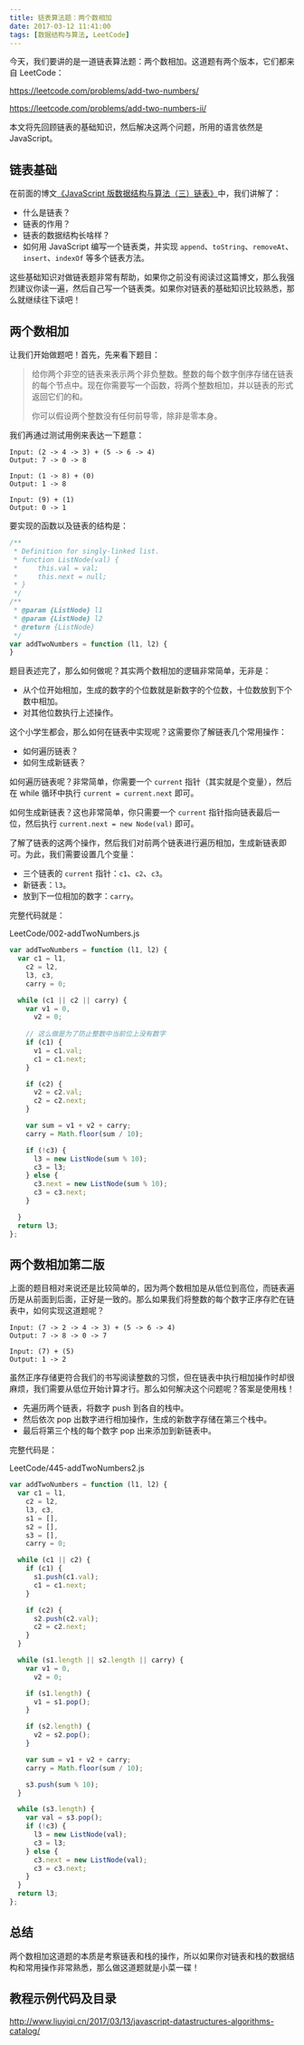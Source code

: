 ```yaml
---
title: 链表算法题：两个数相加
date: 2017-03-12 11:41:00
tags: [数据结构与算法, LeetCode]
---
```


今天，我们要讲的是一道链表算法题：两个数相加。这道题有两个版本，它们都来自 LeetCode：

https://leetcode.com/problems/add-two-numbers/

https://leetcode.com/problems/add-two-numbers-ii/

本文将先回顾链表的基础知识，然后解决这两个问题，所用的语言依然是 JavaScript。

<!--more-->

## 链表基础

在前面的博文[《JavaScript 版数据结构与算法（三）链表》](https://lewis617.github.io/2017/02/15/linked-list/)中，我们讲解了：

- 什么是链表？
- 链表的作用？
- 链表的数据结构长啥样？
- 如何用 JavaScript 编写一个链表类，并实现 `append`、`toString`、`removeAt`、`insert`、`indexOf` 等多个链表方法。

这些基础知识对做链表题非常有帮助，如果你之前没有阅读过这篇博文，那么我强烈建议你读一遍，然后自己写一个链表类。如果你对链表的基础知识比较熟悉，那么就继续往下读吧！

## 两个数相加

让我们开始做题吧！首先，先来看下题目：

> 给你两个非空的链表来表示两个非负整数。整数的每个数字倒序存储在链表的每个节点中。现在你需要写一个函数，将两个整数相加，并以链表的形式返回它们的和。
> 
> 你可以假设两个整数没有任何前导零，除非是零本身。

我们再通过测试用例来表达一下题意：

```
Input: (2 -> 4 -> 3) + (5 -> 6 -> 4)
Output: 7 -> 0 -> 8

Input: (1 -> 8) + (0)
Output: 1 -> 8

Input: (9) + (1)
Output: 0 -> 1
```

要实现的函数以及链表的结构是：

```js
/**
 * Definition for singly-linked list.
 * function ListNode(val) {
 *     this.val = val;
 *     this.next = null;
 * }
 */
/**
 * @param {ListNode} l1
 * @param {ListNode} l2
 * @return {ListNode}
 */
var addTwoNumbers = function (l1, l2) {
}
```

题目表述完了，那么如何做呢？其实两个数相加的逻辑非常简单，无非是：

- 从个位开始相加，生成的数字的个位数就是新数字的个位数，十位数放到下个数中相加。
- 对其他位数执行上述操作。

这个小学生都会，那么如何在链表中实现呢？这需要你了解链表几个常用操作：

- 如何遍历链表？
- 如何生成新链表？

如何遍历链表呢？非常简单，你需要一个 `current` 指针（其实就是个变量），然后在 while 循环中执行 `current = current.next` 即可。

如何生成新链表？这也非常简单，你只需要一个 `current` 指针指向链表最后一位，然后执行 `current.next = new Node(val)` 即可。

了解了链表的这两个操作，然后我们对前两个链表进行遍历相加，生成新链表即可。为此，我们需要设置几个变量：

- 三个链表的 `current` 指针：`c1`、`c2`、`c3`。
- 新链表：`l3`。
- 放到下一位相加的数字：`carry`。

完整代码就是：

LeetCode/002-addTwoNumbers.js

```js
var addTwoNumbers = function (l1, l2) {
  var c1 = l1,
    c2 = l2,
    l3, c3,
    carry = 0;

  while (c1 || c2 || carry) {
    var v1 = 0,
      v2 = 0;
    
    // 这么做是为了防止整数中当前位上没有数字
    if (c1) {
      v1 = c1.val;
      c1 = c1.next;
    }

    if (c2) {
      v2 = c2.val;
      c2 = c2.next;
    }

    var sum = v1 + v2 + carry;
    carry = Math.floor(sum / 10);

    if (!c3) {
      l3 = new ListNode(sum % 10);
      c3 = l3;
    } else {
      c3.next = new ListNode(sum % 10);
      c3 = c3.next;
    }

  }
  return l3;
};
```

## 两个数相加第二版

上面的题目相对来说还是比较简单的，因为两个数相加是从低位到高位，而链表遍历是从前面到后面，正好是一致的。那么如果我们将整数的每个数字正序存贮在链表中，如何实现这道题呢？

```
Input: (7 -> 2 -> 4 -> 3) + (5 -> 6 -> 4)
Output: 7 -> 8 -> 0 -> 7

Input: (7) + (5)
Output: 1 -> 2
```

虽然正序存储更符合我们的书写阅读整数的习惯，但在链表中执行相加操作时却很麻烦，我们需要从低位开始计算才行。那么如何解决这个问题呢？答案是使用栈！

- 先遍历两个链表，将数字 push 到各自的栈中。
- 然后依次 pop 出数字进行相加操作，生成的新数字存储在第三个栈中。
- 最后将第三个栈的每个数字 pop 出来添加到新链表中。

完整代码是：


LeetCode/445-addTwoNumbers2.js

```js
var addTwoNumbers = function (l1, l2) {
  var c1 = l1,
    c2 = l2,
    l3, c3,
    s1 = [],
    s2 = [],
    s3 = [],
    carry = 0;

  while (c1 || c2) {
    if (c1) {
      s1.push(c1.val);
      c1 = c1.next;
    }

    if (c2) {
      s2.push(c2.val);
      c2 = c2.next;
    }
  }

  while (s1.length || s2.length || carry) {
    var v1 = 0,
      v2 = 0;

    if (s1.length) {
      v1 = s1.pop();
    }

    if (s2.length) {
      v2 = s2.pop();
    }

    var sum = v1 + v2 + carry;
    carry = Math.floor(sum / 10);

    s3.push(sum % 10);
  }

  while (s3.length) {
    var val = s3.pop();
    if (!c3) {
      l3 = new ListNode(val);
      c3 = l3;
    } else {
      c3.next = new ListNode(val);
      c3 = c3.next;
    }
  }
  return l3;
};
```

## 总结

两个数相加这道题的本质是考察链表和栈的操作，所以如果你对链表和栈的数据结构和常用操作非常熟悉，那么做这道题就是小菜一碟！

## 教程示例代码及目录

<http://www.liuyiqi.cn/2017/03/13/javascript-datastructures-algorithms-catalog/>